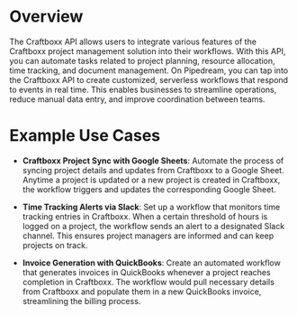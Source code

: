 # Overview

The Craftboxx API allows users to integrate various features of the Craftboxx project management solution into their workflows. With this API, you can automate tasks related to project planning, resource allocation, time tracking, and document management. On Pipedream, you can tap into the Craftboxx API to create customized, serverless workflows that respond to events in real time. This enables businesses to streamline operations, reduce manual data entry, and improve coordination between teams.

# Example Use Cases

- **Craftboxx Project Sync with Google Sheets**: Automate the process of syncing project details and updates from Craftboxx to a Google Sheet. Anytime a project is updated or a new project is created in Craftboxx, the workflow triggers and updates the corresponding Google Sheet.

- **Time Tracking Alerts via Slack**: Set up a workflow that monitors time tracking entries in Craftboxx. When a certain threshold of hours is logged on a project, the workflow sends an alert to a designated Slack channel. This ensures project managers are informed and can keep projects on track.

- **Invoice Generation with QuickBooks**: Create an automated workflow that generates invoices in QuickBooks whenever a project reaches completion in Craftboxx. The workflow would pull necessary details from Craftboxx and populate them in a new QuickBooks invoice, streamlining the billing process.
